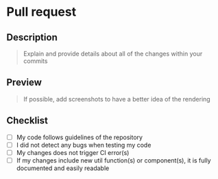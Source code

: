 # Pull request

## Description

> Explain and provide details about all of the changes within your commits

## Preview

> If possible, add screenshots to have a better idea of the rendering

## Checklist

- [ ] My code follows guidelines of the repository
- [ ] I did not detect any bugs when testing my code
- [ ] My changes does not trigger CI error(s)
- [ ] If my changes include new util function(s) or component(s), it is fully documented and easily readable
